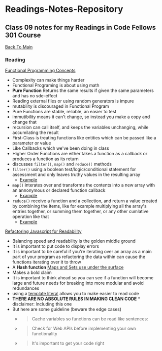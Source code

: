 # Readings-Notes-Repository

## Class 09 notes for my Readings in Code Fellows 301 Course

[Back To Main](https://matthewadamstewart.github.io/readings-notes-repository/)


### Reading
[Functional Programming Concepts](https://medium.com/the-renaissance-developer/concepts-of-functional-programming-in-javascript-6bc84220d2aa)

* Complexity can make things harder
* Functional Programing is about using math
* **Pure Function** Returns the same results if given the same parameters and has no sde-effect
* Reading external files or using random generators is impure
* mutability is discouraged in Functional Program
* Pure Functions are stable, reliable, an easier to test
* immutibility means it can't change, so instead you make a copy and change that
* recursion can call itself, and keeps the variables unchanging, while accumilating the result
* First-Class is treating functions like entities which can be passed like a parameter or value
* Like Callbacks which we've been doing in class
* Higher Order Functions are either takes a function as a callback or produces a function as its return
* discusses ```filter()```, ```map()``` and ```reduce()``` methods
* ```filter()``` using a boolean test/logic/conditional statement for assessment and only leaves truthy values in the resulting array
    * [Example](https://gist.githubusercontent.com/leandrotk/bfaf14e35d405b462983e3f81145734b/raw/67525a2503f430634cb471f731815b28bbde6b08/imperative-filter-array.js)
* ```map()``` interates over and transforms the contents into a new array with an annonymous or declared function callback
    * [Example](https://gist.githubusercontent.com/leandrotk/a859f1c4960f9e0dd4ce8745d5c90e72/raw/a1c9161a59d2f048136b8abe203804f821e18827/map_people.js)
* ```reduce()``` receive a function and a collection, and return a value created by combining the items, like for example multiplying all the array's entries together, or summing them together, or any other cumlative operation like that
    * [Example](https://gist.githubusercontent.com/leandrotk/c055cde3461374d83cb9107f01043719/raw/68bf003f7da2bca09686aaab5b02905900d11c65/map_reduce_amount.js)


[Refactoring Javascript for Readability](https://dev.to/healeycodes/refactoring-javascript-for-performance-and-readability-with-examples-1hec)

* Balancing speed and readability is the golden middle ground
* It is important to put code to display errors
* It is important to be careful if you're iterating over an array as a main part of your program as refactoring the data within can cause the functions iterating over it to throw 
* A **Hash function** [Maps and Sets use under the surface](https://v8.dev/blog/hash-code)
* Makes a bold claim
* It is important to think ahead so you can see if a function will become large and future needs for breaking into more modular and avoid redundances
* using a [template literal](https://developer.mozilla.org/en-US/docs/Web/JavaScript/Reference/Template_literals) allows you to make easier to read code
* **THERE ARE NO ABSOLUTE RULES IN MAKING CLEAN CODE** * disclaimer: Including this one
* But here are some guideline (beware the edge cases)
    * > Cache variables so functions can be read like sentences:
    * > Check for Web APIs before implementing your own functionality
    * > It's important to get your code right 

